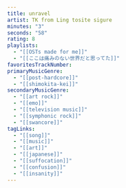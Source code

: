 ```yaml
---
title: unravel
artist: TK from Ling tosite sigure
minutes: "3"
seconds: "58"
rating: 8
playlists:
  - "[[OSTs made for me]]"
  - "[[ここは痛みのない世界だと思ってた]]"
favoritesTrackNumber:
primaryMusicGenre:
  - "[[post-hardcore]]"
  - "[[shimokita-kei]]"
secondaryMusicGenre:
  - "[[art rock]]"
  - "[[emo]]"
  - "[[television music]]"
  - "[[symphonic rock]]"
  - "[[swancore]]"
tagLinks:
  - "[[song]]"
  - "[[music]]"
  - "[[art]]"
  - "[[japanese]]"
  - "[[suffocation]]"
  - "[[confusion]]"
  - "[[insanity]]"
---
```

